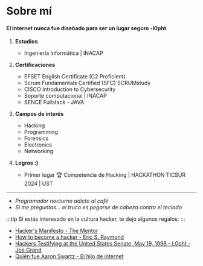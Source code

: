 # Sobre mí
#### El Internet nunca fue diseñado para ser un lugar seguro -l0pht

1. **Estudios**
   - Ingeniería Informática | INACAP

2. **Certificaciones**
   - EFSET English Certificate (C2 Proficient)
   - Scrum Fundamentals Certified (SFC) SCRUMstudy
   - CISCO Introduction to Cybersecurity
   - Soporte computacional | INACAP
   - SENCE Fullstack - JAVA

3. **Campos de interés**
   - Hacking
   - Programming
   - Forensics
   - Electronics
   - Networking

4. **Logros :)**
   - Primer lugar 🏆 Competencia de Hacking | HACKATHON TICSUR 2024 | UST 
________________________________________
- *Programador nocturno adicto al café*  
- *Si me preguntas... el truco es pegarse de cabeza contra el teclado*

:::tip
Si estás interesado en la cultura hacker, te dejo algunos regalos:
:::
- [Hacker's Manifesto - The Mentor](https://phrack.org/issues/7/3.html)
- [How to become a hacker - Eric S. Raymond](http://www.catb.org/~esr/faqs/hacker-howto.html)
- [Hackers Testifying at the United States Senate, May 19, 1998 - L0pht - Joe Grand](https://www.youtube.com/watch?v=VVJldn_MmMY)
- [Quién fue Aaron Swartz - El hijo de internet](https://blog.elhacker.net/2023/01/se-cumplen-diez-anos-de-la-muerte-por-suicidio-aaron-.html)
